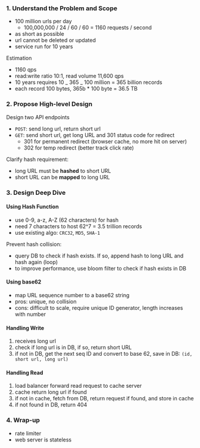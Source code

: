 ### 1. Understand the Problem and Scope

- 100 million urls per day
  - 100,000,000 / 24 / 60 / 60 = 1160 requests / second
- as short as possible
- url cannot be deleted or updated
- service run for 10 years

Estimation

- 1160 qps
- read:write ratio 10:1, read volume 11,600 qps
- 10 years requires 10 _ 365 _ 100 million = 365 billion records
- each record 100 bytes, 365b \* 100 byte = 36.5 TB

### 2. Propose High-level Design

Design two API endpoints

- `POST`: send long url, return short url
- `GET`: send short url, get long URL and 301 status code for redirect
  - 301 for permanent redirect (browser cache, no more hit on server)
  - 302 for temp redirect (better track click rate)

Clarify hash requirement:

- long URL must be **hashed** to short URL
- short URL can be **mapped** to long URL

### 3. Design Deep Dive

#### Using Hash Function

- use 0-9, a-z, A-Z (62 characters) for hash
- need 7 characters to host 62^7 = 3.5 trillion records
- use existing algo: `CRC32`, `MD5`, `SHA-1`

Prevent hash collision:

- query DB to check if hash exists. If so, append hash to long URL and hash again (loop)
- to improve performance, use bloom filter to check if hash exists in DB

#### Using base62

- map URL sequence number to a base62 string
- pros: unique, no collision
- cons: difficult to scale, require unique ID generator, length increases with number

#### Handling Write

1. receives long url
2. check if long url is in DB, if so, return short URL
3. if not in DB, get the next seq ID and convert to base 62, save in DB: `(id, short url, long url)`

#### Handling Read

1. load balancer forward read request to cache server
2. cache return long url if found
3. if not in cache, fetch from DB, return request if found, and store in cache
4. if not found in DB, return 404

### 4. Wrap-up

- rate limiter
- web server is stateless
